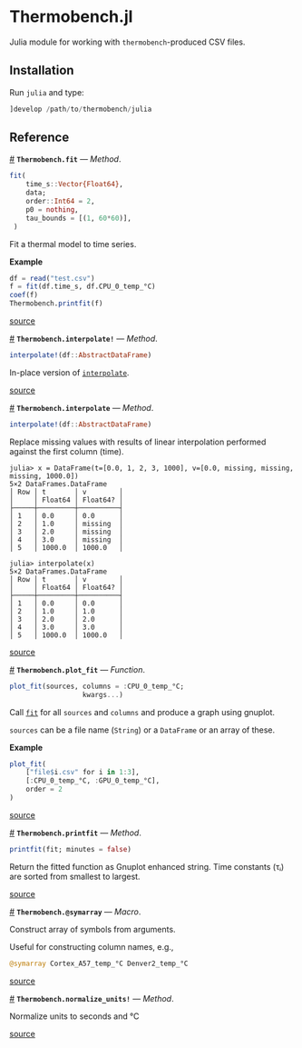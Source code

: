 
<a id='Thermobench.jl-1'></a>

# Thermobench.jl




Julia module for working with `thermobench`-produced CSV files.


<a id='Installation-1'></a>

## Installation


Run `julia` and type:


```julia
]develop /path/to/thermobench/julia
```


<a id='Reference-1'></a>

## Reference

<a id='Thermobench.fit-Tuple{Array{Float64,1},Any}' href='#Thermobench.fit-Tuple{Array{Float64,1},Any}'>#</a>
**`Thermobench.fit`** &mdash; *Method*.



```julia
fit(
    time_s::Vector{Float64},
    data;
    order::Int64 = 2,
    p0 = nothing,
    tau_bounds = [(1, 60*60)],
 )
```

Fit a thermal model to time series.

**Example**

```julia
df = read("test.csv")
f = fit(df.time_s, df.CPU_0_temp_°C)
coef(f)
Thermobench.printfit(f)
```


<a target='_blank' href='https://github.com/CTU-IIG/thermobench/blob/8b1ba38de1015384cfde0afc463a973f058b356b/julia/src/funcs.jl#L157-L175' class='documenter-source'>source</a><br>

<a id='Thermobench.interpolate!-Tuple{DataFrames.AbstractDataFrame}' href='#Thermobench.interpolate!-Tuple{DataFrames.AbstractDataFrame}'>#</a>
**`Thermobench.interpolate!`** &mdash; *Method*.



```julia
interpolate!(df::AbstractDataFrame)
```

In-place version of [`interpolate`](index.md#Thermobench.interpolate-Tuple{DataFrames.AbstractDataFrame}).


<a target='_blank' href='https://github.com/CTU-IIG/thermobench/blob/8b1ba38de1015384cfde0afc463a973f058b356b/julia/src/funcs.jl#L33-L37' class='documenter-source'>source</a><br>

<a id='Thermobench.interpolate-Tuple{DataFrames.AbstractDataFrame}' href='#Thermobench.interpolate-Tuple{DataFrames.AbstractDataFrame}'>#</a>
**`Thermobench.interpolate`** &mdash; *Method*.



```julia
interpolate!(df::AbstractDataFrame)
```

Replace missing values with results of linear interpolation performed against the first column (time).

```julia-repl
julia> x = DataFrame(t=[0.0, 1, 2, 3, 1000], v=[0.0, missing, missing, missing, 1000.0])
5×2 DataFrames.DataFrame
│ Row │ t       │ v        │
│     │ Float64 │ Float64? │
├─────┼─────────┼──────────┤
│ 1   │ 0.0     │ 0.0      │
│ 2   │ 1.0     │ missing  │
│ 3   │ 2.0     │ missing  │
│ 4   │ 3.0     │ missing  │
│ 5   │ 1000.0  │ 1000.0   │

julia> interpolate(x)
5×2 DataFrames.DataFrame
│ Row │ t       │ v        │
│     │ Float64 │ Float64? │
├─────┼─────────┼──────────┤
│ 1   │ 0.0     │ 0.0      │
│ 2   │ 1.0     │ 1.0      │
│ 3   │ 2.0     │ 2.0      │
│ 4   │ 3.0     │ 3.0      │
│ 5   │ 1000.0  │ 1000.0   │

```


<a target='_blank' href='https://github.com/CTU-IIG/thermobench/blob/8b1ba38de1015384cfde0afc463a973f058b356b/julia/src/funcs.jl#L65-L95' class='documenter-source'>source</a><br>

<a id='Thermobench.plot_fit' href='#Thermobench.plot_fit'>#</a>
**`Thermobench.plot_fit`** &mdash; *Function*.



```julia
plot_fit(sources, columns = :CPU_0_temp_°C;
                  kwargs...)
```

Call [`fit`](index.md#Thermobench.fit-Tuple{Array{Float64,1},Any}) for all `sources` and `columns` and produce a graph using gnuplot.

`sources` can be a file name (`String`) or a `DataFrame` or an array of these.

**Example**

```julia
plot_fit(
    ["file$i.csv" for i in 1:3],
    [:CPU_0_temp_°C, :GPU_0_temp_°C],
    order = 2
)
```


<a target='_blank' href='https://github.com/CTU-IIG/thermobench/blob/8b1ba38de1015384cfde0afc463a973f058b356b/julia/src/funcs.jl#L253-L271' class='documenter-source'>source</a><br>

<a id='Thermobench.printfit-Tuple{Any}' href='#Thermobench.printfit-Tuple{Any}'>#</a>
**`Thermobench.printfit`** &mdash; *Method*.



```julia
printfit(fit; minutes = false)
```

Return the fitted function as Gnuplot enhanced string. Time constants (τᵢ) are sorted from smallest to largest.


<a target='_blank' href='https://github.com/CTU-IIG/thermobench/blob/8b1ba38de1015384cfde0afc463a973f058b356b/julia/src/funcs.jl#L124-L129' class='documenter-source'>source</a><br>

<a id='Thermobench.@symarray-Tuple' href='#Thermobench.@symarray-Tuple'>#</a>
**`Thermobench.@symarray`** &mdash; *Macro*.



Construct array of symbols from arguments.

Useful for constructing column names, e.g.,

```julia
@symarray Cortex_A57_temp_°C Denver2_temp_°C
```


<a target='_blank' href='https://github.com/CTU-IIG/thermobench/blob/8b1ba38de1015384cfde0afc463a973f058b356b/julia/src/funcs.jl#L242-L249' class='documenter-source'>source</a><br>

<a id='Thermobench.normalize_units!-Tuple{DataFrames.AbstractDataFrame}' href='#Thermobench.normalize_units!-Tuple{DataFrames.AbstractDataFrame}'>#</a>
**`Thermobench.normalize_units!`** &mdash; *Method*.



Normalize units to seconds and °C


<a target='_blank' href='https://github.com/CTU-IIG/thermobench/blob/8b1ba38de1015384cfde0afc463a973f058b356b/julia/src/funcs.jl#L1' class='documenter-source'>source</a><br>



